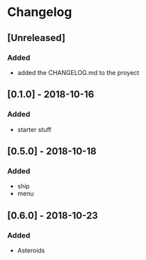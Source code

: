 # Changelog

## [Unreleased]
### Added
- added the CHANGELOG.md to the proyect

## [0.1.0] - 2018-10-16
### Added
- starter stuff

## [0.5.0] - 2018-10-18
### Added
- ship
- menu

## [0.6.0] - 2018-10-23
### Added
- Asteroids

